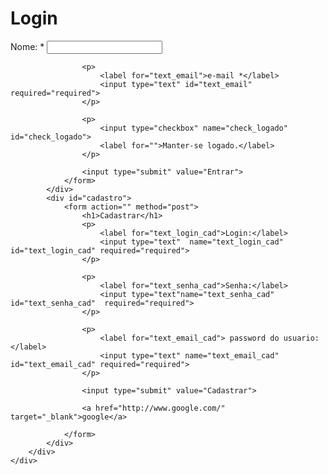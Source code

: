 <html>

<head>
    <link rel="stylesheet" href="style.css">
</head>

<body>
    <div class="container">
        <div class="content">
            <div id="login">
                <form action="" method="post">
                    <h1>Login</h1>
                    <p>
                        <label for="text_nome">Nome: *</label>
                        <input type="text" id="text_nome" required="required">
                    </p>

                    <p>
                        <label for="text_email">e-mail *</label>
                        <input type="text" id="text_email" required="required">
                    </p>

                    <p>
                        <input type="checkbox" name="check_logado" id="check_logado">
                        <label for="">Manter-se logado.</label>
                    </p>

                    <input type="submit" value="Entrar">
                </form>
            </div>
            <div id="cadastro">
                <form action="" method="post">
                    <h1>Cadastrar</h1>
                    <p>
                        <label for="text_login_cad">Login:</label>
                        <input type="text"  name="text_login_cad" id="text_login_cad" required="required">
                    </p>

                    <p>
                        <label for="text_senha_cad">Senha:</label>
                        <input type="text"name="text_senha_cad" id="text_senha_cad"  required="required">
                    </p>

                    <p>
                        <label for="text_email_cad"> password do usuario:</label>
                        <input type="text" name="text_email_cad" id="text_email_cad" required="required">
                    </p>

                    <input type="submit" value="Cadastrar">

                    <a href="http://www.google.com/" target="_blank">google</a>

                </form>
            </div>
        </div>
    </div>
</body>

</html>
